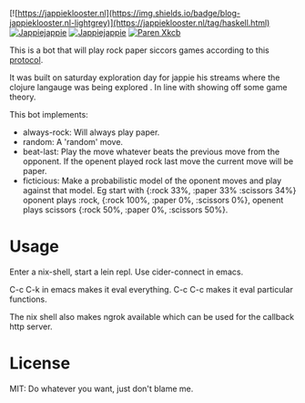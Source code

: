 [![https://jappieklooster.nl](https://img.shields.io/badge/blog-jappieklooster.nl-lightgrey)](https://jappieklooster.nl/tag/haskell.html)
[![Jappiejappie](https://img.shields.io/badge/twitch.tv-jappiejappie-purple?logo=twitch)](https://www.twitch.tv/jappiejappie)
[![Jappiejappie](https://img.shields.io/badge/youtube-jappieklooster-red?logo=youtube)](https://www.youtube.com/channel/UCQxmXSQEYyCeBC6urMWRPVw)
[![Paren Xkcb](https://img.shields.io/badge/%28-%20%20%20-red.svg)](https://xkcd.com/859)

This is a bot that will play rock paper siccors
games according to this [protocol](https://app.swaggerhub.com/apis/Szetty/BotServer/1.0.0#/).

It was built on saturday exploration day for jappie
his streams where the clojure langauge was being explored
. In line with showing off some game theory.

This bot implements:

+ always-rock: Will always play paper.
+ random: A 'random' move.
+ beat-last: Play the move whatever beats the previous move from the opponent.
  If the openent played rock last move the current move will be paper.
+ ficticious: Make a probabilistic model of the oponent moves and play against that model.
  Eg start with {:rock 33%, :paper 33% :scissors 34%} oponent plays :rock, {:rock 100%, :paper 0%, :scissors 0%}, openent plays scissors {:rock 50%, :paper 0%, :scissors 50%}.

# Usage
Enter a nix-shell, start a lein repl.
Use cider-connect in emacs.

C-c C-k in emacs makes it eval everything.
C-c C-c makes it eval particular functions.

The nix shell also makes ngrok available which can be used for the callback http server.

# License
MIT: Do whatever you want, just don't blame me.
